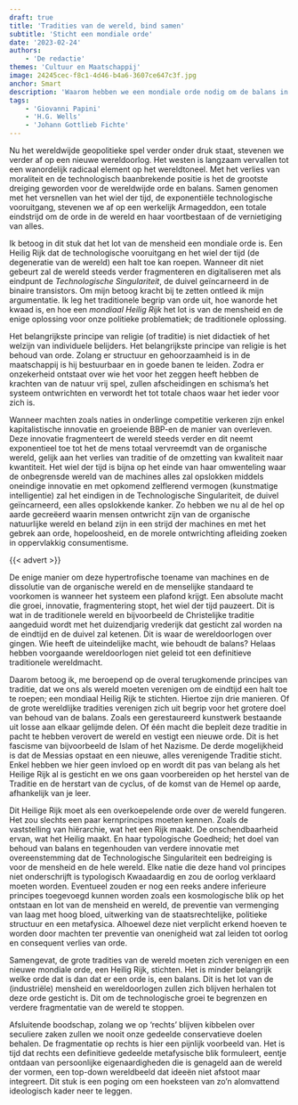 ```yaml
---
draft: true
title: 'Tradities van de wereld, bind samen'
subtitle: 'Sticht een mondiale orde'
date: '2023-02-24'
authors:
    - 'De redactie'
themes: 'Cultuur en Maatschappij'
image: 24245cec-f8c1-4d46-b4a6-3607ce647c3f.jpg
anchor: Smart
description: 'Waarom hebben we een mondiale orde nodig om de balans in de wereld te behouden? Lees hoe een Heilig Rijk kan voorkomen dat de wereld verder fragmenteert en digitaliseert.'
tags:
    - 'Giovanni Papini'
    - 'H.G. Wells'
    - 'Johann Gottlieb Fichte'
---
```


Nu het wereldwijde geopolitieke spel verder onder druk staat, stevenen we verder af op een nieuwe wereldoorlog. Het westen is langzaam vervallen tot een wanordelijk radicaal element op het wereldtoneel. Met het verlies van moraliteit en de technologisch baanbrekende positie is het de grootste dreiging geworden voor de wereldwijde orde en balans. Samen genomen met het versnellen van het wiel der tijd, de exponentiële technologische vooruitgang, stevenen we af op een werkelijk Armageddon, een totale eindstrijd om de orde in de wereld en haar voortbestaan of de vernietiging van alles.

Ik betoog in dit stuk dat het lot van de mensheid een mondiale orde is. Een Heilig Rijk dat de technologische vooruitgang en het wiel der tijd (de degeneratie van de wereld) een halt toe kan roepen. Wanneer dit niet gebeurt zal de wereld steeds verder fragmenteren en digitaliseren met als eindpunt de *Technologische Singulariteit*, de duivel geïncarneerd in de binaire transistors. Om mijn betoog kracht bij te zetten ontleed ik mijn argumentatie. Ik leg het traditionele begrip van orde uit, hoe wanorde het kwaad is, en hoe een *mondiaal Heilig Rijk* het lot is van de mensheid en de enige oplossing voor onze politieke problematiek; de traditionele oplossing.

Het belangrijkste principe van religie (of traditie) is niet didactiek of het welzijn van individuele belijders. Het belangrijkste principe van religie is het behoud van orde. Zolang er structuur en gehoorzaamheid is in de maatschappij is hij bestuurbaar en in goede banen te leiden. Zodra er onzekerheid ontstaat over wie het voor het zeggen heeft hebben de krachten van de natuur vrij spel, zullen afscheidingen en schisma’s het systeem ontwrichten en verwordt het tot totale chaos waar het ieder voor zich is.

Wanneer machten zoals naties in onderlinge competitie verkeren zijn enkel kapitalistische innovatie en groeiende BBP-en de manier van overleven. Deze innovatie fragmenteert de wereld steeds verder en dit neemt exponentieel toe tot het de mens totaal vervreemdt van de organische wereld, gelijk aan het verlies van traditie of de omzetting van kwaliteit naar kwantiteit. Het wiel der tijd is bijna op het einde van haar omwenteling waar de onbegrensde wereld van de machines alles zal opslokken middels oneindige innovatie en met opkomend zelflerend vermogen (kunstmatige intelligentie) zal het eindigen in de Technologische Singulariteit, de duivel geïncarneerd, een alles opslokkende kanker. Zo hebben we nu al de hel op aarde gecreëerd waarin mensen ontwricht zijn van de organische natuurlijke wereld en beland zijn in een strijd der machines en met het gebrek aan orde, hopeloosheid, en de morele ontwrichting afleiding zoeken in oppervlakkig consumentisme.

{{< advert >}}

De enige manier om deze hypertrofische toename van machines en de dissolutie van de organische wereld en de menselijke standaard te voorkomen is wanneer het systeem een plafond krijgt. Een absolute macht die groei, innovatie, fragmentering stopt, het wiel der tijd pauzeert. Dit is wat in de traditionele wereld en bijvoorbeeld de Christelijke traditie aangeduid wordt met het duizendjarig vrederijk dat gesticht zal worden na de eindtijd en de duivel zal ketenen. Dit is waar de wereldoorlogen over gingen. Wie heeft de uiteindelijke macht, wie behoudt de balans? Helaas hebben voorgaande wereldoorlogen niet geleid tot een definitieve traditionele wereldmacht.

Daarom betoog ik, me beroepend op de overal terugkomende principes van traditie, dat we ons als wereld moeten verenigen om de eindtijd een halt toe te roepen; een mondiaal Heilig Rijk te stichten. Hiertoe zijn drie manieren. Of de grote wereldlijke tradities verenigen zich uit begrip voor het grotere doel van behoud van de balans. Zoals een gerestaureerd kunstwerk bestaande uit losse aan elkaar gelijmde delen. Of één macht die bepleit deze traditie in pacht te hebben verovert de wereld en vestigt een nieuwe orde. Dit is het fascisme van bijvoorbeeld de Islam of het Nazisme. De derde mogelijkheid is dat de Messias opstaat en een nieuwe, alles verenigende Traditie sticht. Enkel hebben we hier geen invloed op en wordt dit pas van belang als het Heilige Rijk al is gesticht en we ons gaan voorbereiden op het herstel van de Traditie en de herstart van de cyclus, of de komst van de Hemel op aarde, afhankelijk van je leer.

Dit Heilige Rijk moet als een overkoepelende orde over de wereld fungeren. Het zou slechts een paar kernprincipes moeten kennen. Zoals de vaststelling van hiërarchie, wat het een Rijk maakt. De onschendbaarheid ervan, wat het Heilig maakt. En haar typologische Goedheid; het doel van behoud van balans en tegenhouden van verdere innovatie met overeenstemming dat de Technologische Singulariteit een bedreiging is voor de mensheid en de hele wereld. Elke natie die deze hand vol principes niet onderschrijft is typologisch Kwaadaardig en zou de oorlog verklaard moeten worden. Eventueel zouden er nog een reeks andere inferieure principes toegevoegd kunnen worden zoals een kosmologische blik op het ontstaan en lot van de mensheid en wereld, de preventie van vermenging van laag met hoog bloed, uitwerking van de staatsrechtelijke, politieke structuur en een metafysica. Alhoewel deze niet verplicht erkend hoeven te worden door machten ter preventie van onenigheid wat zal leiden tot oorlog en consequent verlies van orde.

Samengevat, de grote tradities van de wereld moeten zich verenigen en een nieuwe mondiale orde, een Heilig Rijk, stichten. Het is minder belangrijk welke orde dat is dan dat er een orde is, een balans. Dit is het lot van de (industriële) mensheid en wereldoorlogen zullen zich blijven herhalen tot deze orde gesticht is. Dit om de technologische groei te begrenzen en verdere fragmentatie van de wereld te stoppen.

Afsluitende boodschap, zolang we op ‘rechts’ blijven kibbelen over seculiere zaken zullen we nooit onze gedeelde conservatieve doelen behalen. De fragmentatie op rechts is hier een pijnlijk voorbeeld van. Het is tijd dat rechts een definitieve gedeelde metafysische blik formuleert, eentje ontdaan van persoonlijke eigenaardigheden die is genageld aan de wereld der vormen, een top-down wereldbeeld dat ideeën niet afstoot maar integreert. Dit stuk is een poging om een hoeksteen van zo’n alomvattend ideologisch kader neer te leggen.
